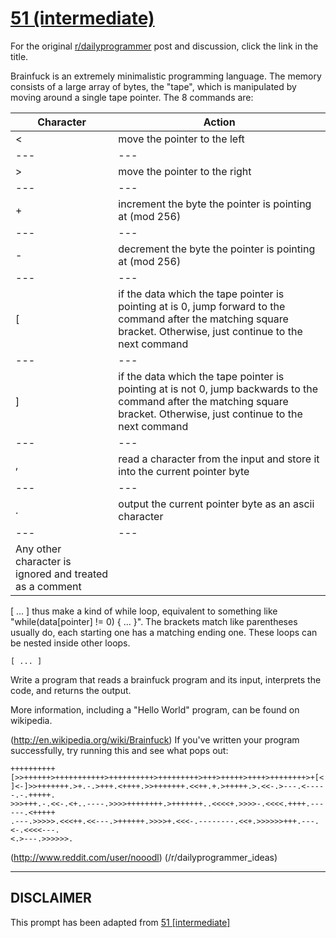 # [51 (intermediate)](https://www.reddit.com/r/dailyprogrammer/comments/ti5ji/5112012_challenge_51_intermediate/)

For the original [r/dailyprogrammer](https://www.reddit.com/r/dailyprogrammer/) post and discussion, click the link in the title.

Brainfuck is an extremely minimalistic programming language. The memory consists of a large array of bytes, the "tape", 
which is manipulated by moving around a single tape pointer. The 8 commands are:


|Character|Action|
| --- | --- |
|<|move the pointer to the left|
| --- | --- |
|>|move the pointer to the right|
| --- | --- |
|+|increment the byte the pointer is pointing at (mod 256)|
| --- | --- |
|-|decrement the byte the pointer is pointing at (mod 256)|
| --- | --- |
|[|if the data which the tape pointer is pointing at is 0, jump forward to the command after the matching square bracket. Otherwise, just continue to the next command|
| --- | --- |
|]|if the data which the tape pointer is pointing at is not 0, jump backwards to the command after the matching square bracket. Otherwise, just continue to the next command|
| --- | --- |
|,|read a character from the input and store it into the current pointer byte|
| --- | --- |
|.|output the current pointer byte as an ascii character|
| --- | --- |
|Any other character is ignored and treated as a comment

[ ... ] thus make a kind of while loop, equivalent to something like "while(data[pointer] != 0) { ... }". 
The brackets match like parentheses usually do, each starting one has a matching ending one. These loops can be nested inside other loops. 


```
[ ... ]
```
Write a program that reads a brainfuck program and its input, interprets the code, and returns the output.

More information, including a "Hello World" program, can be found on wikipedia. 

(http://en.wikipedia.org/wiki/Brainfuck)
If you've written your program successfully, try running this and see what pops out:


```
++++++++++[>>++++++>+++++++++++>++++++++++>+++++++++>+++>+++++>++++>++++++++>+[<
]<-]>>+++++++.>+.-.>+++.<++++.>>+++++++.<<++.+.>+++++.>.<<-.>---.<-----.-.+++++.
>>>+++.-.<<-.<+..----.>>>>++++++++.>+++++++..<<<<+.>>>>-.<<<<.++++.------.<+++++
.---.>>>>>.<<<++.<<---.>++++++.>>>>+.<<<-.--------.<<+.>>>>>>+++.---.<-.<<<<---.
<.>---.>>>>>>.
```
(http://www.reddit.com/user/nooodl)
(/r/dailyprogrammer_ideas)

----
## **DISCLAIMER**
This prompt has been adapted from [51 [intermediate]](https://www.reddit.com/r/dailyprogrammer/comments/ti5ji/5112012_challenge_51_intermediate/
)
